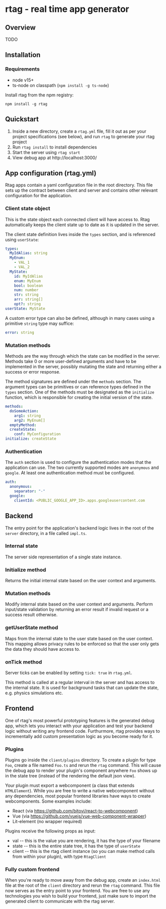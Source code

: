 # rtag - real time app generator

## Overview

TODO

## Installation

### Requirements

- node v15+
- ts-node on classpath (`npm install -g ts-node`)

Install rtag from the npm registry:

```
npm install -g rtag
```

## Quickstart

1. Inside a new directory, create a `rtag.yml` file, fill it out as per your project specifications (see below), and run `rtag` to generate your rtag project
2. Run `rtag install` to install dependencies
3. Start the server using `rtag start`
4. View debug app at http://localhost:3000/

## App configuration (rtag.yml)

Rtag apps contain a yaml configuration file in the root directory. This file sets up the contract between client and server and contains other relevant configuration for the application.

### Client state object

This is the state object each connected client will have access to. Rtag automatically keeps the client state up to date as it is updated in the server.

The client state definition lives inside the `types` section, and is referenced using `userState`:

```yml
types:
  MyIdAlias: string
  MyEnum:
    - VAL_1
    - VAL_2
  MyState:
    id: MyIdAlias
    enum: MyEnum
    bool: boolean
    num: number
    str: string
    arr: string[]
    opt?: string
userState: MyState
```

A custom error type can also be defined, although in many cases using a primitive `string` type may suffice:

```yml
error: string
```

### Mutation methods

Methods are the way through which the state can be modified in the server. Methods take 0 or more user-defined arguments and have to be implemented in the server, possibly mutating the state and returning either a success or error response.

The method signatures are defined under the `methods` section. The argument types can be primitives or can reference types defined in the `types` section. One of the methods must be designated as the `initialize` function, which is responsible for creating the initial version of the state.

```yml
methods:
  doSomeAction:
    arg1: string
    arg2: MyEnum[]
  emptyMethod:
  createState:
    conf: MyConfiguration
initialize: createState
```

### Authentication

The `auth` section is used to configure the authentication modes that the application can use. The two currently supported modes are `anonymous` and `google`. At least one authentication method must be configured.

```yml
auth:
  anonymous:
    separator: "-"
  google:
    clientId: <PUBLIC_GOOGLE_APP_ID>.apps.googleusercontent.com
```

## Backend

The entry point for the application's backend logic lives in the root of the `server` directory, in a file called `impl.ts`.

### Internal state

The server side representation of a single state instance.

### Initialize method

Returns the initial internal state based on the user context and arguments.

### Mutation methods

Modify internal state based on the user context and arguments. Perform input/state validation by returning an error result if invalid request or a success result otherwise.

### getUserState method

Maps from the internal state to the user state based on the user context. This mapping allows privacy rules to be enforced so that the user only gets the data they should have access to.

### onTick method

Server ticks can be enabled by setting `tick: true` in `rtag.yml`.

This method is called at a regular interval in the server and has access to the internal state. It is used for background tasks that can update the state, e.g. physics simulations etc.

## Frontend

One of rtag's most powerful prototyping features is the generated debug app, which lets you interact with your application and test your backend logic without writing any frontend code. Furthurmore, rtag provides ways to incrementally add custom presentation logic as you become ready for it.

### Plugins

Plugins go inside the `client/plugins` directory. To create a plugin for type `Foo`, create a file named `Foo.ts` and rerun the `rtag` command. This will cause the debug app to render your plugin's component anywhere `Foo` shows up in the state tree (instead of the rendering the default json view).

Your plugin must export a webcomponent (a class that extends `HTMLElement`). While you are free to write a native webcomponent without any dependencies, most popular frontend libraries have ways to create webcomponents. Some examples include:
- React (via https://github.com/bitovi/react-to-webcomponent)
- Vue (via https://github.com/vuejs/vue-web-component-wrapper)
- Lit-element (no wrapper required)

Plugins receive the following props as input:
- val -- this is the value you are rendering, it has the type of your filename
- state -- this is the entire state tree, it has the type of `userState`
- client -- this is the rtag client instance (so you can make method calls from within your plugin), with type `RtagClient`

### Fully custom frontend

When you're ready to move away from the debug app, create an `index.html` file at the root of the `client` directory and rerun the `rtag` command. This file now serves as the entry point to your frontend. You are free to use any technologies you wish to build your frontend, just make sure to import the generated client to communicate with the rtag server.
